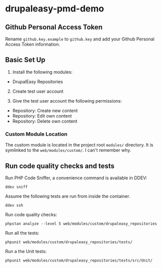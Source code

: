 # drupaleasy-pmd-demo

## Github Personal Access Token
Rename `github.key.example` to `github.key` and add your Github Personal Access Token information.

## Basic Set Up

1. Install the following modules:
  - DrupalEasy Repositories

2. Create test user account

3. Give the test user account the following permissions:

  - Repository: Create new content
  - Repository: Edit own content
  - Repository: Delete own content

### Custom Module Location

The custom module is located in the project root `modules/` directory. It is symlinked to the `web/modules/custom/`. I can't remember why.

## Run code quality checks and tests

Run PHP Code Sniffer, a convenience command is available in DDEV:
```
ddev sniff
```

Assume the following tests are run from inside the container.
```
ddev ssh
```

Run code quality checks:
```
phpstan analyze --level 5 web/modules/custom/drupaleasy_repositories
```

Run all the tests:
```
phpunit web/modules/custom/drupaleasy_repositories/tests/
```

Run a the Unit tests:
```
phpunit web/modules/custom/drupaleasy_repositories/tests/src/Unit/
```

